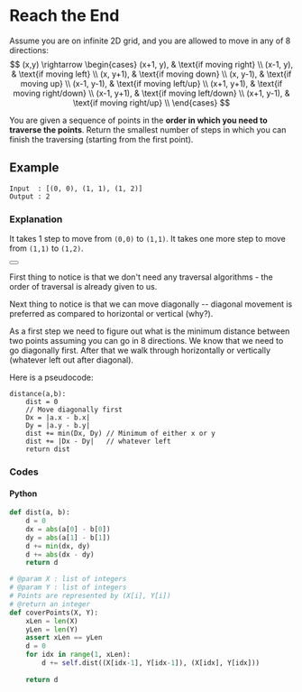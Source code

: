 # Reach the End

Assume you are on infinite 2D grid, and you are allowed to move in any of 8 directions:
$$
(x,y) \rightarrow
\begin{cases}
    (x+1, y),   & \text{if moving right} \\
    (x-1, y),   & \text{if moving left} \\
    (x, y+1),   & \text{if moving down} \\
    (x, y-1),   & \text{if moving up} \\
    (x-1, y-1), & \text{if moving left/up} \\
    (x+1, y+1), & \text{if moving right/down} \\
    (x-1, y+1), & \text{if moving left/down} \\
    (x+1, y-1), & \text{if moving right/up} \\
\end{cases}
$$

You are given a sequence of points in the **order in which you need to traverse the points**. Return the smallest number of steps in which you can finish the traversing (starting from the first point).

## Example

```
Input  : [(0, 0), (1, 1), (1, 2)]
Output : 2
```

### Explanation
It takes 1 step to move from `(0,0)` to `(1,1)`. It takes one more step to move from `(1,1)` to `(1,2)`.


<button class="section" target="solution" show="Show solution" hide="Hide solution"></button>

<!--sec data-title="Solution" data-id="solution" data-show=false ces-->
First thing to notice is that we don't need any traversal algorithms - the order of traversal is already given to us.

Next thing to notice is that we can move diagonally -- diagonal movement is preferred as compared to horizontal or vertical (why?).

As a first step we need to figure out what is the minimum distance between two points assuming you can go in 8 directions. We know that we need to go diagonally first. After that we walk through horizontally or vertically (whatever left out after diagonal).

Here is a pseudocode:

```
distance(a,b):
    dist = 0
    // Move diagonally first
    Dx = |a.x - b.x|
    Dy = |a.y - b.y|
    dist += min(Dx, Dy) // Minimum of either x or y
    dist += |Dx - Dy|   // whatever left
    return dist
```

### Codes

#### Python
``` python
def dist(a, b):
    d = 0
    dx = abs(a[0] - b[0])
    dy = abs(a[1] - b[1])
    d += min(dx, dy)
    d += abs(dx - dy)
    return d

# @param X : list of integers
# @param Y : list of integers
# Points are represented by (X[i], Y[i])
# @return an integer
def coverPoints(X, Y):
    xLen = len(X)
    yLen = len(Y)
    assert xLen == yLen
    d = 0
    for idx in range(1, xLen):
        d += self.dist((X[idx-1], Y[idx-1]), (X[idx], Y[idx]))
        
    return d
```
<!--endsec-->